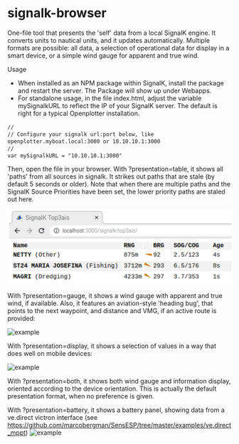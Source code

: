 # signalk-browser

One-file tool that presents the 'self' data from a local SignalK engine. It converts units to nautical units, and it updates automatically. Multiple formats are possible: all data, a selection of operational data for display in a smart device, or a simple wind gauge for apparent and true wind.

Usage
- When installed as an NPM package within SignalK, install the package and restart the server. The Package will show up under Webapps.
- For standalone usage, in the file index.html, adjust the variable mySignalkURL to reflect the IP of your SignalK server. The default is right for a typical Openplotter installation.
```
//
// Configure your signalk url:port below, like openplotter.myboat.local:3000 or 10.10.10.1:3000
//
var mySignalkURL = "10.10.10.1:3000"

```

Then, open the file in your browser. With ?presentation=table, it shows all 'paths' from all sources in signalk. It strikes out paths that are stale (by default 5 seconds or older). Note that when there are multiple paths and the SignalK Source Priorities have been set, the lower priority paths are staled out here.

![example](example.png)

With ?presentation=gauge, it shows a wind gauge with apparent and true wind, if available. Also, it features an aviation-style 'heading bug', that points to the next waypoint, and distance and VMG, if an active route is provided:

![example](example2.png)

With ?presentation=display, it shows a selection of values in a way that does well on mobile devices:

![example](example3.png)

With ?presentation=both, it shows both wind gauge and information display, oriented according to the device orientation. This is actually the default presentation format, when no preference is given.

With ?presentation=battery, it shows a battery panel, showing data from a ve.direct victron interface (see https://github.com/marcobergman/SensESP/tree/master/examples/ve.direct_mppt)
![example](example4.png)
